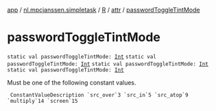[app](../../../index.md) / [nl.mpcjanssen.simpletask](../../index.md) / [R](../index.md) / [attr](index.md) / [passwordToggleTintMode](.)

# passwordToggleTintMode

`static val passwordToggleTintMode: `[`Int`](https://kotlinlang.org/api/latest/jvm/stdlib/kotlin/-int/index.html)
`static val passwordToggleTintMode: `[`Int`](https://kotlinlang.org/api/latest/jvm/stdlib/kotlin/-int/index.html)
`static val passwordToggleTintMode: `[`Int`](https://kotlinlang.org/api/latest/jvm/stdlib/kotlin/-int/index.html)
`static val passwordToggleTintMode: `[`Int`](https://kotlinlang.org/api/latest/jvm/stdlib/kotlin/-int/index.html)

Must be one of the following constant values.

     ConstantValueDescription `src_over`3 `src_in`5 `src_atop`9 `multiply`14 `screen`15

